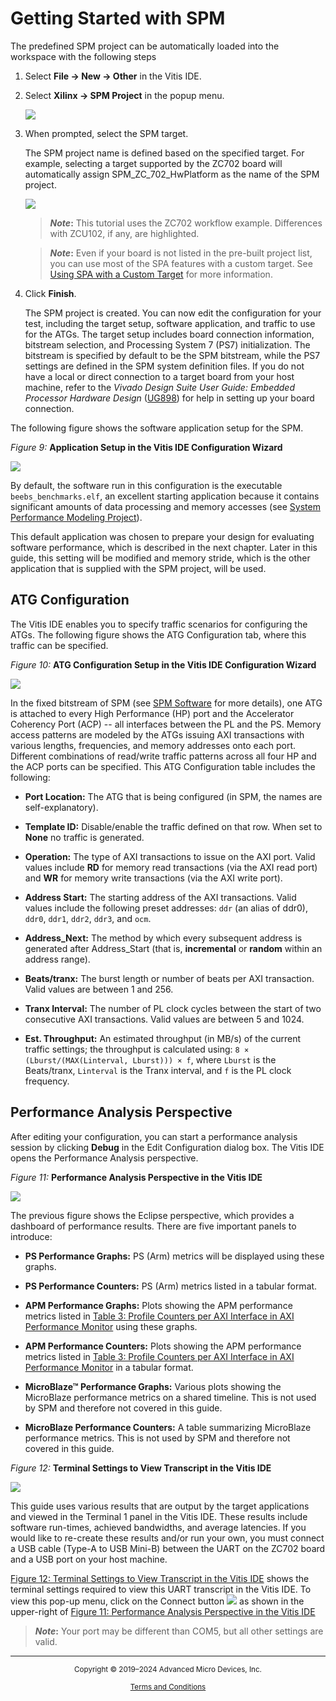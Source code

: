 # Getting Started with SPM

The predefined SPM project can be automatically loaded into the workspace with the following steps

1. Select **File → New → Other** in the Vitis IDE.
2. Select **Xilinx → SPM Project** in the popup menu.

     ![](./media/vitis_new_spm_proj.png)

3. When prompted, select the SPM target.

    The SPM project name is defined based on the specified target. For example, selecting a target supported by the ZC702 board will automatically assign SPM_ZC_702_HwPlatform as the name of the SPM project.

     ![](./media/vitis_spm_proj_target.png)

     > ***Note*:** This tutorial uses the ZC702 workflow example. Differences with ZCU102, if any, are highlighted.

     > ***Note*:** Even if your board is not listed in the pre-built project list, you can use most of the SPA features with a custom target. See [Using SPA with a Custom Target](9-using-spa-with-custom-target.md) for more information.

4. Click **Finish**.

    The SPM project is created. You can now edit the configuration for your test, including the target setup, software application, and traffic to use for the  ATGs. The target setup includes board connection information, bitstream selection, and Processing System 7 (PS7) initialization. The bitstream is specified by default to be the SPM bitstream, while the PS7 settings are defined in the SPM system definition files. If you do not have a local or direct connection to a target board from your host machine, refer to the *Vivado Design Suite User Guide: Embedded Processor Hardware Design* ([UG898](https://www.xilinx.com/cgi-bin/docs/rdoc?=latest;d=ug898-vivado-embedded-design.pdf)) for help in setting up your board connection.

The following figure shows the software application setup for the SPM.

<div id="fig9">

*Figure 9:* **Application Setup in the Vitis IDE Configuration Wizard**

![](./media/image8.png)

</div>

By default, the software run in this configuration is the executable `beebs_benchmarks.elf`, an excellent starting application because it contains significant amounts of data processing and memory accesses
(see [System Performance Modeling Project](2-system-performance-modeling-project.md)).

This default application was chosen to prepare your design for evaluating software performance, which is described in the next chapter. Later in this guide, this setting will be modified and memory stride, which is the other application that is supplied with the SPM project, will be used.

## ATG Configuration

The Vitis IDE enables you to specify traffic scenarios for configuring the ATGs. The following figure shows the ATG Configuration tab, where this traffic can be specified.

 *Figure 10:* **ATG Configuration Setup in the Vitis IDE Configuration Wizard**

![](./media/image9.png)

In the fixed bitstream of SPM (see [SPM Software](../docs/2-system-performance-modeling-project.md#spm-software) for more details), one ATG is attached to every High Performance (HP) port and the Accelerator Coherency Port (ACP) -- all interfaces between the PL and the PS. Memory access patterns are modeled by the ATGs issuing AXI transactions with various lengths, frequencies, and memory addresses onto each port. Different combinations of read/write traffic patterns across all four HP and the ACP ports can be specified. This ATG Configuration table includes the following:

- **Port Location:** The ATG that is being configured (in SPM, the names are self-explanatory).

- **Template ID:** Disable/enable the traffic defined on that row. When set to **None** no traffic is generated.

- **Operation:** The type of AXI transactions to issue on the AXI port. Valid values include **RD** for memory read transactions (via the AXI read port) and **WR** for memory write transactions (via the AXI write port).

- **Address Start:** The starting address of the AXI transactions. Valid values include the following preset addresses: `ddr` (an alias of ddr0), `ddr0`, `ddr1`, `ddr2`, `ddr3`, and `ocm`.

- **Address_Next:** The method by which every subsequent address is generated after Address_Start (that is, **incremental** or **random** within an address range).

- **Beats/tranx:** The burst length or number of beats per AXI transaction. Valid values are between 1 and 256.

- **Tranx Interval:** The number of PL clock cycles between the start of two consecutive AXI transactions. Valid values are between 5 and 1024.

- **Est. Throughput:** An estimated throughput (in MB/s) of the current traffic settings; the throughput is calculated using: `8 × (Lburst/(MAX(Linterval, Lburst))) × f`, where `Lburst` is the Beats/tranx, `Linterval` is the Tranx interval, and `f` is the PL clock frequency.

## Performance Analysis Perspective

After editing your configuration, you can start a performance analysis session by clicking **Debug** in the Edit Configuration dialog box. The Vitis IDE opens the Performance Analysis perspective.

<div id="fig11">

 *Figure 11:* **Performance Analysis Perspective in the Vitis IDE**

![](./media/image10.jpeg)

</div>

The previous figure shows the Eclipse perspective, which provides a dashboard of performance results. There are five important panels to introduce:

- **PS Performance Graphs:** PS (Arm) metrics will be displayed using these graphs.

- **PS Performance Counters:** PS (Arm) metrics listed in a tabular format.

- **APM Performance Graphs:** Plots showing the APM performance metrics listed in [Table 3: Profile Counters per AXI Interface in AXI Performance Monitor](../docs/3-monitor-framework.md#table3) using these graphs.

- **APM Performance Counters:** Plots showing the APM performance metrics listed in [Table 3: Profile Counters per AXI Interface in AXI Performance Monitor](../docs/3-monitor-framework.md#table3) in a tabular format.

- **MicroBlaze™ Performance Graphs:** Various plots showing the MicroBlaze performance metrics on a shared timeline. This is not used by SPM and therefore not covered in this guide.

- **MicroBlaze Performance Counters:** A table summarizing MicroBlaze performance metrics. This is not used by SPM and therefore not covered in this guide.

<div id="fig12">

 *Figure 12:* **Terminal Settings to View Transcript in the Vitis IDE**

![](./media/image11.jpeg)

</div>

This guide uses various results that are output by the target applications and viewed in the Terminal 1 panel in the Vitis IDE. These results include software run-times, achieved bandwidths, and average latencies. If you would like to re-create these results and/or run your own, you must connect a USB cable (Type-A to USB Mini-B) between the UART on the ZC702 board and a USB port on your host machine.

[Figure 12: Terminal Settings to View Transcript in the Vitis IDE](#fig12) shows the terminal settings required to view this UART transcript in the Vitis IDE. To view this pop-up menu, click on the Connect button ![](./media/image12.png) as shown in the upper-right of [Figure 11: Performance Analysis Perspective in the Vitis IDE](#fig11)

> ***Note*:** Your port may be different than COM5, but all other settings are valid.



<hr class="sphinxhide"></hr>

<p class="sphinxhide" align="center"><sub>Copyright © 2019–2024 Advanced Micro Devices, Inc.</sub></p>

<p class="sphinxhide" align="center"><sup><a href="https://www.amd.com/en/corporate/copyright">Terms and Conditions</a></sup></p>
